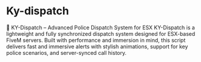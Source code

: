 # Ky-dispatch
🔵 KY-Dispatch – Advanced Police Dispatch System for ESX KY-Dispatch is a lightweight and fully synchronized dispatch system designed for ESX-based FiveM servers. Built with performance and immersion in mind, this script delivers fast and immersive alerts with stylish animations, support for key police scenarios, and server-synced call history.
